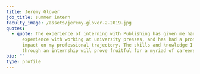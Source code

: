 ```yaml
---
title: Jeremy Glover
job_title: summer intern
faculty_image: /assets/jeremy-glover-2-2019.jpg
quotes:
  - quote: The experience of interning with Publishing has given me hands-on
      experience with working at university presses, and has had a profound
      impact on my professional trajectory. The skills and knowledge I acquired
      through an internship will prove fruitful for a myriad of careers.
bio: ""
type: profile
---
```


